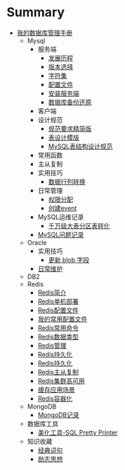 # Summary

* [我的数据库管理手册](README.md)
    * Mysql
        * 服务端
            * [发展历程](mysql/服务端/发展历程.md)
            * [版本选择](mysql/服务端/版本选择.md)
            * [字符集](mysql/服务端/字符集.md)
            * [配置文件](mysql/服务端/配置文件.md)
            * [安装服务端](mysql/服务端/安装服务端.md)
            * [数据库备份还原](mysql/服务端/数据库备份还原.md)
        * 客户端
        * 设计规范
            * [规范要求精简版](mysql/设计规范/130_规范要求精简版.md)
            * [表设计模版](mysql/设计规范/150_表设计模版.md)
            * [MySQL表结构设计规范](mysql/设计规范/170_MySQL表结构设计规范.md)
        * 常用函数
        * 主从复制
        * 实用技巧
            * [数据行列转换](mysql/实用技巧/710_数据行列转换.md)
        * 日常管理
            * [权限分配](mysql/MySQL日常管理/810_权限分配.md)
            * [创建event](mysql/MySQL日常管理/820_创建event.md)
        * MySQL运维记录
            * [千万级大表分区表转化](mysql/MySQL运维记录/850_千万级大表转化为按月分区表.md)
        * [MySQL问题记录](mysql/980_MySQL问题记录.md)
    * Oracle
        * 实用技巧
            * [更新 blob 字段](oracle/实用技巧/blob_update.md)
        * [日常维护](oracle/日常维护.md)
    * DB2
    * Redis
        * [Redis简介](redis/110_Redis简介.md)
        * [Redis单机部署](redis/120_Redis单机部署.md)
        * [Redis配置文件](redis/130_Redis配置文件.md)
        * [我的常用配置文件](redis/131_我的常用配置文件.md)
        * [Redis常用命令](redis/140_Redis常用命令.md)
        * [Redis数据类型](redis/150_Redis数据类型.md)
        * [Redis管理](redis/160_Redis管理.md)
        * [Redis持久化](redis/170_Redis持久化.md)
        * [Redis持久化](redis/175_Redis备份与恢复.md)
        * [Redis主从复制](redis/180_Redis主从复制.md)
        * [Redis集群高可用](redis/190_Redis集群高可用.md)
        * [缓存应用场景](redis/200_缓存应用场景.md)
        * [Redis容器化](redis/210_Redis容器化.md)
    * MongoDB
        * [MongoDB记录](mongodb/MongoDB记录.md)
    * 数据库工具
        * [美化工具-SQL Pretty Printer](tools/SQL_Pretty_Printer.md)
    * 知识收藏
        * [经典词句](knowledge/110_经典词句.md)
        * [励志思想](knowledge/120_励志思想.md)

